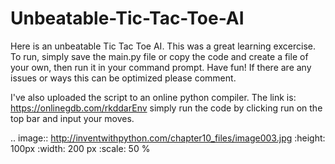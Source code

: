 # Unbeatable-Tic-Tac-Toe-AI

Here is an unbeatable Tic Tac Toe AI. This was a great learning excercise. To run, simply save the main.py file or copy the code and create a file of your own, then run it in your command prompt. Have fun! If there are any issues or ways this can be optimized please comment. 

I've also uploaded the script to an online python compiler. The link is: https://onlinegdb.com/rkddarEnv simply run the code by clicking run on the top bar and input your moves.

.. image:: http://inventwithpython.com/chapter10_files/image003.jpg
   :height: 100px
   :width: 200 px
   :scale: 50 %
